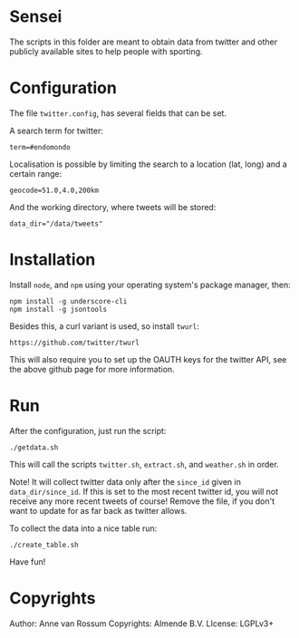 # Sensei

The scripts in this folder are meant to obtain data from twitter and other publicly available sites to help people with sporting.

# Configuration

The file `twitter.config`, has several fields that can be set.

A search term for twitter:

    term=#endomondo

Localisation is possible by limiting the search to a location (lat, long) and a certain range:

    geocode=51.0,4.0,200km

And the working directory, where tweets will be stored:

    data_dir="/data/tweets"

# Installation

Install `node`, and `npm` using your operating system's package manager, then:

    npm install -g underscore-cli
    npm install -g jsontools

Besides this, a curl variant is used, so install `twurl`:

    https://github.com/twitter/twurl

This will also require you to set up the OAUTH keys for the twitter API, see the above github page for more information.

# Run

After the configuration, just run the script:

    ./getdata.sh 

This will call the scripts `twitter.sh`, `extract.sh`, and `weather.sh` in order.

Note! It will collect twitter data only after the `since_id` given in `data_dir/since_id`. If this is set to the most recent twitter id, you will not receive any more recent tweets of course! Remove the file, if you don't want to update for as far back as twitter allows.

To collect the data into a nice table run:

    ./create_table.sh

Have fun!

# Copyrights

Author: Anne van Rossum
Copyrights: Almende B.V.
LIcense: LGPLv3+
